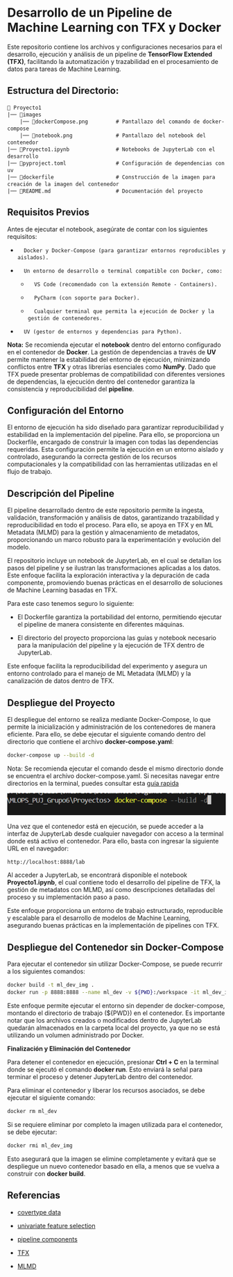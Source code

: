 # Desarrollo de un Pipeline de Machine Learning con TFX y Docker

Este repositorio contiene los archivos y configuraciones necesarios para el desarrollo, ejecución y análisis de un pipeline de **TensorFlow Extended (TFX)**, facilitando la automatización y trazabilidad en el procesamiento de datos para tareas de Machine Learning.

##      Estructura del Directorio:

```plaintext
📁 Proyecto1 
|── 📁images
    |── 📄dockerCompose.png         # Pantallazo del comando de docker-compose
    |── 📄notebook.png              # Pantallazo del notebook del contenedor
|── 📄Proyecto1.ipynb               # Notebooks de JupyterLab con el desarrollo
|── 📄pyproject.toml                # Configuración de dependencias con uv
|── 📄dockerfile                    # Construcción de la imagen para creación de la imagen del contenedor
|── 📄README.md                     # Documentación del proyecto
```

##      Requisitos Previos  

Antes de ejecutar el notebook, asegúrate de contar con los siguientes requisitos:

-       Docker y Docker-Compose (para garantizar entornos reproducibles y aislados).

-       Un entorno de desarrollo o terminal compatible con Docker, como:

    -       VS Code (recomendado con la extensión Remote - Containers).

    -       PyCharm (con soporte para Docker).

    -       Cualquier terminal que permita la ejecución de Docker y la gestión de contenedores.

-       UV (gestor de entornos y dependencias para Python).

**Nota:** Se recomienda ejecutar el **notebook** dentro del entorno configurado en el contenedor de **Docker**. La gestión de dependencias a través de **UV** permite mantener la estabilidad del entorno de ejecución, minimizando conflictos entre **TFX** y otras librerías esenciales como **NumPy**. Dado que TFX puede presentar problemas de compatibilidad con diferentes versiones de dependencias, la ejecución dentro del contenedor garantiza la consistencia y reproducibilidad del **pipeline**.

##      Configuración del Entorno

El entorno de ejecución ha sido diseñado para garantizar reproducibilidad y estabilidad en la implementación del pipeline. Para ello, se proporciona un Dockerfile, encargado de construir la imagen con todas las dependencias requeridas. Esta configuración permite la ejecución en un entorno aislado y controlado, asegurando la correcta gestión de los recursos computacionales y la compatibilidad con las herramientas utilizadas en el flujo de trabajo.

##      Descripción del Pipeline

El pipeline desarrollado dentro de este repositorio permite la ingesta, validación, transformación y análisis de datos, garantizando trazabilidad y reproducibilidad en todo el proceso. Para ello, se apoya en TFX y en ML Metadata (MLMD) para la gestión y almacenamiento de metadatos, proporcionando un marco robusto para la experimentación y evolución del modelo.

El repositorio incluye un notebook de JupyterLab, en el cual se detallan los pasos del pipeline y se ilustran las transformaciones aplicadas a los datos. Este enfoque facilita la exploración interactiva y la depuración de cada componente, promoviendo buenas prácticas en el desarrollo de soluciones de Machine Learning basadas en TFX.

Para este caso tenemos seguro lo siguiente:  

-   El Dockerfile garantiza la portabilidad del entorno, permitiendo ejecutar el pipeline de manera consistente en diferentes máquinas.

-   El directorio del proyecto proporciona las guías y notebook necesario para la manipulación del pipeline y la ejecución de TFX dentro de JupyterLab.

Este enfoque facilita la reproducibilidad del experimento y asegura un entorno controlado para el manejo de ML Metadata (MLMD) y la canalización de datos dentro de TFX. 


##      Despliegue del Proyecto

El despliegue del entorno se realiza mediante Docker-Compose, lo que permite la inicialización y administración de los contenedores de manera eficiente. Para ello, se debe ejecutar el siguiente comando dentro del directorio que contiene el archivo **docker-compose.yaml**:

```Bash
docker-compose up --build -d
```
Nota: Se recomienda ejecutar el comando desde el mismo directorio donde se encuentra el archivo docker-compose.yaml. Si necesitas navegar entre directorios en la terminal, puedes consultar esta [guía rapida](https://terminalcheatsheet.com/es/guides/navigate-terminal)

![Ejemplo en Consola](images/dockerCompose.png)

Una vez que el contenedor está en ejecución, se puede acceder a la interfaz de JupyterLab desde cualquier navegador con acceso a la terminal donde está activo el contenedor. Para ello, basta con ingresar la siguiente URL en el navegador:

```Bash
http://localhost:8888/lab 
```

Al acceder a JupyterLab, se encontrará disponible el notebook **Proyecto1.ipynb**, el cual contiene todo el desarrollo del pipeline de TFX, la gestión de metadatos con MLMD, así como descripciones detalladas del proceso y su implementación paso a paso.

Este enfoque proporciona un entorno de trabajo estructurado, reproducible y escalable para el desarrollo de modelos de Machine Learning, asegurando buenas prácticas en la implementación de pipelines con TFX.


##      Despliegue del Contenedor sin Docker-Compose

Para ejecutar el contenedor sin utilizar Docker-Compose, se puede recurrir a los siguientes comandos:

```Bash
docker build -t ml_dev_img .
docker run -p 8888:8888 --name ml_dev -v ${PWD}:/workspace -it ml_dev_img
```

Este enfoque permite ejecutar el entorno sin depender de docker-compose, montando el directorio de trabajo (${PWD}) en el contenedor. Es importante notar que los archivos creados o modificados dentro de JupyterLab quedarán almacenados en la carpeta local del proyecto, ya que no se está utilizando un volumen administrado por Docker.

**Finalización y Eliminación del Contenedor**

Para detener el contenedor en ejecución, presionar **Ctrl + C** en la terminal donde se ejecutó el comando **docker run**. Esto enviará la señal para terminar el proceso y detener JupyterLab dentro del contenedor.

Para eliminar el contenedor y liberar los recursos asociados, se debe ejecutar el siguiente comando:

```Bash 
docker rm ml_dev
```
Si se requiere eliminar por completo la imagen utilizada para el contenedor, se debe ejecutar:

```Bash
docker rmi ml_dev_img
```

Esto asegurará que la imagen se elimine completamente y evitará que se despliegue un nuevo contenedor basado en ella, a menos que se vuelva a construir con **docker build**.


##      Referencias

-   [covertype data](https://archive.ics.uci.edu/ml/datasets/covertype)

-   [univariate feature selection](https://scikit-learn.org/stable/modules/feature_selection.html#univariate-feature-selection)

-   [pipeline components](https://www.tensorflow.org/tfx/api_docs/python/tfx/v1/components)

-   [TFX](https://www.tensorflow.org/tfx/guide?hl=es)

-   [MLMD](https://www.tensorflow.org/tfx/guide/mlmd?hl=es)